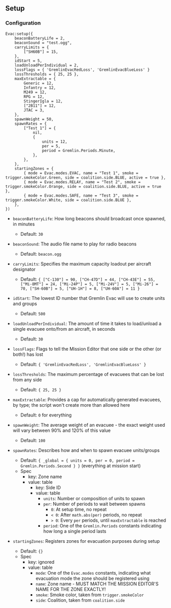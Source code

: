 <!-- markdownlint-disable MD041 -->
## Setup

### Configuration

```lua,editable
Evac:setup({
    beaconBatteryLife = 2,
    beaconSound = "test.ogg",
    carryLimits = {
        ["SH60B"] = 15,
    },
    idStart = 5,
    loadUnloadPerIndividual = 2,
    lossFlags = { 'GremlinEvacRedLoss', 'GremlinEvacBlueLoss' }
    lossThresholds = { 25, 25 },
    maxExtractable = {
        Generic = 12,
        Infantry = 12,
        M249 = 12,
        RPG = 12,
        StingerIgla = 12,
        ["2B11"] = 12,
        JTAC = 3,
    },
    spawnWeight = 50,
    spawnRates = {
        ["Test 1"] = {
            nil,
            {
                units = 12,
                per = 5,
                period = Gremlin.Periods.Minute,
            },
        },
    },
    startingZones = {
        { mode = Evac.modes.EVAC, name = "Test 1", smoke = trigger.smokeColor.Green, side = coalition.side.BLUE, active = true },
        { mode = Evac.modes.RELAY, name = "Test 2", smoke = trigger.smokeColor.Orange, side = coalition.side.BLUE, active = true },
        { mode = Evac.modes.SAFE, name = "Test 3", smoke = trigger.smokeColor.White, side = coalition.side.BLUE },
    },
})
```

- `beaconBatteryLife`: How long beacons should broadcast once spawned, in minutes
  - Default: `30`

- `beaconSound`: The audio file name to play for radio beacons
  - Default: `beacon.ogg`

- `carryLimits`: Specifies the maximum capacity loadout per aircraft designator
  - Default: `{ ["C-130"] = 90, ["CH-47D"] = 44, ["CH-43E"] = 55, ["Mi-8MT"] = 24, ["Mi-24P"] = 5, ["Mi-24V"] = 5, ["Mi-26"] = 70, ["SH-60B"] = 5, ["UH-1H"] = 8, ["UH-60A"] = 11 }`

- `idStart`: The lowest ID number that Gremlin Evac will use to create units and groups
  - Default: `500`

- `loadUnloadPerIndividual`: The amount of time it takes to load/unload a single evacuee onto/from an aircraft, in seconds
  - Default: `30`

- `lossFlags`: Flags to tell the Mission Editor that one side or the other (or both!) has lost
  - Default: `{ 'GremlinEvacRedLoss', 'GremlinEvacBlueLoss' }`

- `lossThresholds`: The maximum percentage of evacuees that can be lost from any side
  - Default: `{ 25, 25 }`

- `maxExtractable`: Provides a cap for automatically generated evacuees, by type; the script won't create more than allowed here
  - Default: `0` for everything

- `spawnWeight`: The average weight of an evacuee - the exact weight used will vary between 90% and 120% of this value
  - Default: `100`

- `spawnRates`: Describes how and when to spawn evacuee units/groups
  - Default: `{ _global = { units = 0, per = 0, period = Gremlin.Periods.Second } }` (everything at mission start)
  - Spec
    - key: Zone name
    - value: table
      - key: Side ID
      - value: table
        - `units`: Number or composition of units to spawn
        - `per`: Number of periods to wait between spawns
          - `0`: At setup time, no repeat
          - `< 0`: After `math.abs(per)` periods, no repeat
          - `> 0`: Every `per` periods, until `maxExtractable` is reached
        - `period`: One of the `Gremlin.Periods` constants indicating how long a single period lasts

- `startingZones`: Registers zones for evacuation purposes during setup
  - Default: `{}`
  - Spec
    - key: ignored
    - value: table
      - `mode`: One of the `Evac.modes` constants, indicating what evacuation mode the zone should be registered using
      - `name`: Zone name - MUST MATCH THE MISSION EDITOR'S NAME FOR THE ZONE EXACTLY!
      - `smoke`: Smoke color, taken from `trigger.smokeColor`
      - `side`: Coalition, taken from `coalition.side`
